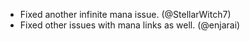 - Fixed another infinite mana issue. (@StellarWitch7)
- Fixed other issues with mana links as well. (@enjarai)
